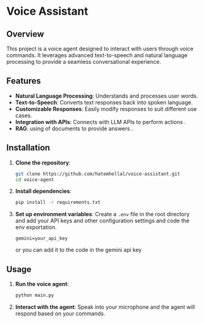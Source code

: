 
# Voice Assistant

## Overview

This project is a voice agent designed to interact with users through voice commands. It leverages advanced text-to-speech and natural language processing to provide a seamless conversational experience.

## Features


- **Natural Language Processing**: Understands and processes user words.
- **Text-to-Speech**: Converts text responses back into spoken language.
- **Customizable Responses**: Easily modify responses to suit different use cases.
- **Integration with APIs**: Connects with LLM APIs to  perform actions .
-  **RAG**: using of documents to provide answers .

## Installation

1. **Clone the repository**:
    ```bash
    git clone https://github.com/hatemhellal/voice-assistant.git
    cd voice-agent
    ```

2. **Install dependencies**:
    ```bash
    pip install -r requirements.txt
    ```

3. **Set up environment variables**:
    Create a `.env` file in the root directory and add your API keys and other configuration settings and code the env exportation.
    ```env
    gemini=your_api_key
    ```
    or you can add it to the code in the gemini api key

## Usage

1. **Run the voice agent**:
    ```bash
    python main.py
    ```

2. **Interact with the agent**:
    Speak into your microphone and the agent will respond based on your commands.





